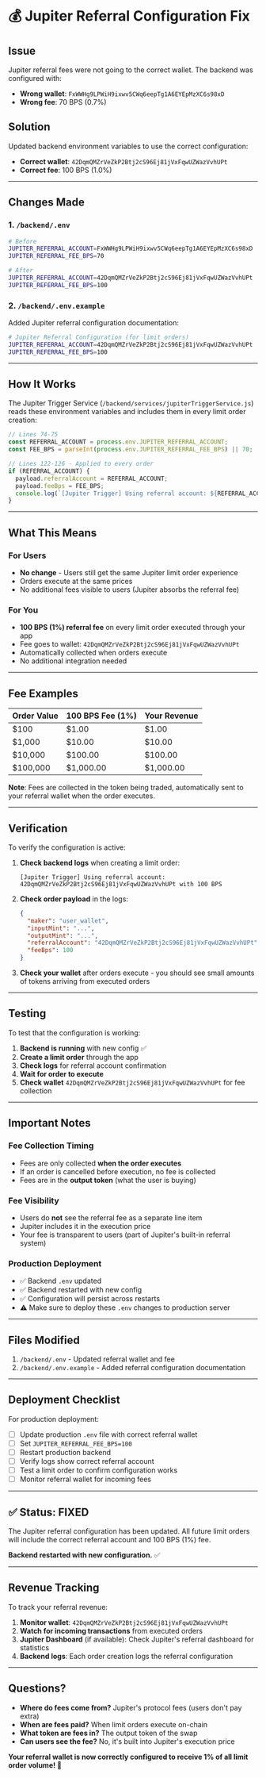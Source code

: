 # 💰 Jupiter Referral Configuration Fix

## Issue
Jupiter referral fees were not going to the correct wallet. The backend was configured with:
- **Wrong wallet**: `FxWWHg9LPWiH9ixwv5CWq6eepTg1A6EYEpMzXC6s98xD`
- **Wrong fee**: 70 BPS (0.7%)

## Solution
Updated backend environment variables to use the correct configuration:
- **Correct wallet**: `42DqmQMZrVeZkP2Btj2cS96Ej81jVxFqwUZWazVvhUPt`
- **Correct fee**: 100 BPS (1.0%)

---

## Changes Made

### 1. `/backend/.env`
```bash
# Before
JUPITER_REFERRAL_ACCOUNT=FxWWHg9LPWiH9ixwv5CWq6eepTg1A6EYEpMzXC6s98xD
JUPITER_REFERRAL_FEE_BPS=70

# After
JUPITER_REFERRAL_ACCOUNT=42DqmQMZrVeZkP2Btj2cS96Ej81jVxFqwUZWazVvhUPt
JUPITER_REFERRAL_FEE_BPS=100
```

### 2. `/backend/.env.example`
Added Jupiter referral configuration documentation:
```bash
# Jupiter Referral Configuration (for limit orders)
JUPITER_REFERRAL_ACCOUNT=42DqmQMZrVeZkP2Btj2cS96Ej81jVxFqwUZWazVvhUPt
JUPITER_REFERRAL_FEE_BPS=100
```

---

## How It Works

The Jupiter Trigger Service (`/backend/services/jupiterTriggerService.js`) reads these environment variables and includes them in every limit order creation:

```javascript
// Lines 74-75
const REFERRAL_ACCOUNT = process.env.JUPITER_REFERRAL_ACCOUNT;
const FEE_BPS = parseInt(process.env.JUPITER_REFERRAL_FEE_BPS) || 70;

// Lines 122-126 - Applied to every order
if (REFERRAL_ACCOUNT) {
  payload.referralAccount = REFERRAL_ACCOUNT;
  payload.feeBps = FEE_BPS;
  console.log(`[Jupiter Trigger] Using referral account: ${REFERRAL_ACCOUNT} with ${FEE_BPS} BPS`);
}
```

---

## What This Means

### For Users
- **No change** - Users still get the same Jupiter limit order experience
- Orders execute at the same prices
- No additional fees visible to users (Jupiter absorbs the referral fee)

### For You
- **100 BPS (1%) referral fee** on every limit order executed through your app
- Fee goes to wallet: `42DqmQMZrVeZkP2Btj2cS96Ej81jVxFqwUZWazVvhUPt`
- Automatically collected when orders execute
- No additional integration needed

---

## Fee Examples

| Order Value | 100 BPS Fee (1%) | Your Revenue |
|-------------|------------------|--------------|
| $100        | $1.00            | $1.00        |
| $1,000      | $10.00           | $10.00       |
| $10,000     | $100.00          | $100.00      |
| $100,000    | $1,000.00        | $1,000.00    |

**Note**: Fees are collected in the token being traded, automatically sent to your referral wallet when the order executes.

---

## Verification

To verify the configuration is active:

1. **Check backend logs** when creating a limit order:
   ```
   [Jupiter Trigger] Using referral account: 42DqmQMZrVeZkP2Btj2cS96Ej81jVxFqwUZWazVvhUPt with 100 BPS
   ```

2. **Check order payload** in the logs:
   ```json
   {
     "maker": "user_wallet",
     "inputMint": "...",
     "outputMint": "...",
     "referralAccount": "42DqmQMZrVeZkP2Btj2cS96Ej81jVxFqwUZWazVvhUPt",
     "feeBps": 100
   }
   ```

3. **Check your wallet** after orders execute - you should see small amounts of tokens arriving from executed orders

---

## Testing

To test that the configuration is working:

1. **Backend is running** with new config ✅
2. **Create a limit order** through the app
3. **Check logs** for referral account confirmation
4. **Wait for order to execute**
5. **Check wallet** `42DqmQMZrVeZkP2Btj2cS96Ej81jVxFqwUZWazVvhUPt` for fee collection

---

## Important Notes

### Fee Collection Timing
- Fees are only collected **when the order executes**
- If an order is cancelled before execution, no fee is collected
- Fees are in the **output token** (what the user is buying)

### Fee Visibility
- Users do **not** see the referral fee as a separate line item
- Jupiter includes it in the execution price
- Your fee is transparent to users (part of Jupiter's built-in referral system)

### Production Deployment
- ✅ Backend `.env` updated
- ✅ Backend restarted with new config
- ✅ Configuration will persist across restarts
- ⚠️ Make sure to deploy these `.env` changes to production server

---

## Files Modified

1. `/backend/.env` - Updated referral wallet and fee
2. `/backend/.env.example` - Added referral configuration documentation

---

## Deployment Checklist

For production deployment:

- [ ] Update production `.env` file with correct referral wallet
- [ ] Set `JUPITER_REFERRAL_FEE_BPS=100`
- [ ] Restart production backend
- [ ] Verify logs show correct referral account
- [ ] Test a limit order to confirm configuration works
- [ ] Monitor referral wallet for incoming fees

---

## ✅ Status: FIXED

The Jupiter referral configuration has been updated. All future limit orders will include the correct referral account and 100 BPS (1%) fee.

**Backend restarted with new configuration.** ✅

---

## Revenue Tracking

To track your referral revenue:

1. **Monitor wallet**: `42DqmQMZrVeZkP2Btj2cS96Ej81jVxFqwUZWazVvhUPt`
2. **Watch for incoming transactions** from executed orders
3. **Jupiter Dashboard** (if available): Check Jupiter's referral dashboard for statistics
4. **Backend logs**: Each order creation logs the referral configuration

---

## Questions?

- **Where do fees come from?** Jupiter's protocol fees (users don't pay extra)
- **When are fees paid?** When limit orders execute on-chain
- **What token are fees in?** The output token of the swap
- **Can users see the fee?** No, it's built into Jupiter's execution price

**Your referral wallet is now correctly configured to receive 1% of all limit order volume! 🎉**
